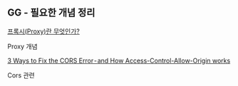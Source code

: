 ## GG - 필요한 개념 정리

[프록시(Proxy)란 무엇인가?](https://milkye.tistory.com/202)

Proxy 개념

[3 Ways to Fix the CORS Error - and How Access-Control-Allow-Origin works](https://medium.com/@dtkatz/3-ways-to-fix-the-cors-error-and-how-access-control-allow-origin-works-d97d55946d9)

Cors 관련
